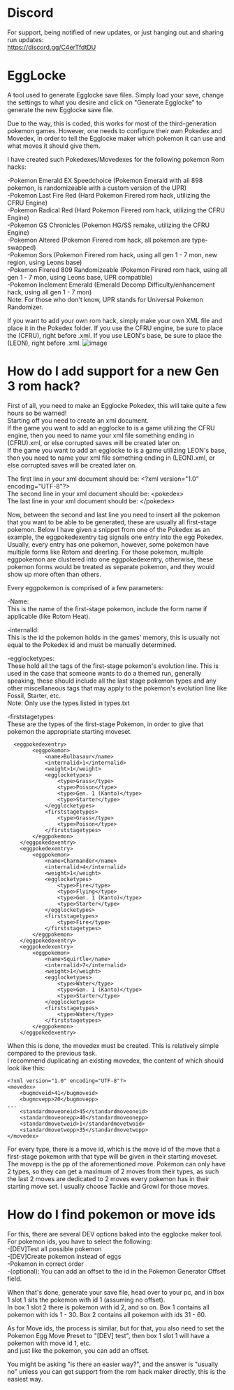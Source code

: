 # Discord
For support, being notified of new updates, or just hanging out and sharing run updates:  
https://discord.gg/C4erTfdtDU

# EggLocke
A tool used to generate Egglocke save files.
Simply load your save, change the settings to what you desire and click on "Generate Egglocke" to generate the new Egglocke save file.

Due to the way, this is coded, this works for most of the third-generation pokemon games.
However, one needs to configure their own Pokedex and Movedex, in order to tell the Egglocke maker which pokemon it can use and what moves it should give them.

I have created such Pokedexes/Movedexes for the following pokemon Rom hacks:

-Pokemon Emerald EX Speedchoice (Pokemon Emerald with all 898 pokemon, is randomizeable with a custom version of the UPR)  
-Pokemon Last Fire Red (Hard Pokemon Firered rom hack, utilizing the CFRU Engine)  
-Pokemon Radical Red (Hard Pokemon Firered rom hack, utilizing the CFRU Engine)  
-Pokemon GS Chronicles (Pokemon HG/SS remake, utilizing the CFRU Engine)  
-Pokemon Altered (Pokemon Firered rom hack, all pokemon are type-swapped)   
-Pokemon Sors (Pokemon Firered rom hack, using all gen 1 - 7 mon, new region, using Leons base)  
-Pokemon Firered 809 Randomizeable (Pokemon Firered rom hack, using all gen 1 - 7 mon, using Leons base, UPR compatible)  
-Pokemon Inclement Emerald (Emerald Decomp Difficulty/enhancement hack, using all gen 1 - 7 mon)  
Note: For those who don't know, UPR stands for Universal Pokemon Randomizer.

If you want to add your own rom hack, simply make your own XML file and place it in the Pokedex folder. 
If you use the CFRU engine, be sure to place the (CFRU), right before .xml.
If you use LEON's base, be sure to place the (LEON), right before .xml.
![image](https://user-images.githubusercontent.com/58632052/136632902-bf1f52cb-7f86-4326-b400-100e353bc07f.png)

# How do I add support for a new Gen 3 rom hack?
First of all, you need to make an Egglocke Pokedex, this will take quite a few hours so be warned!  
Starting off you need to create an xml document.  
If the game you want to add an egglocke to is a game utilizing the CFRU engine, then you need to name your xml file something ending in (CFRU).xml, or else corrupted saves will be created later on.  
If the game you want to add an egglocke to is a game utilizing LEON's base, then you need to name your xml file something ending in (LEON).xml, or else corrupted saves will be created later on.  

The first line in your xml document should be: &lt;?xml version="1.0" encoding="UTF-8"?>  
The second line in your xml document should be: &lt;pokedex>  
The last line in your xml document should be: &lt;/pokedex>  

Now, between the second and last line you need to insert all the pokemon that you want to be able to be generated, these are usually all first-stage pokemon.
Below I have given a snippet from one of the Pokedex as an example, the eggpokedexentry tag signals one entry into the egg Pokedex. Usually, every entry has one pokemon, however, some pokemon have multiple forms like Rotom and deerling. For those pokemon, multiple eggpokemon are clustered into one eggpokedexentry, otherwise, these pokemon forms would be treated as separate pokemon, and they would show up more often than others.

Every eggpokemon is comprised of a few parameters:  

-Name:  
This is the name of the first-stage pokemon, include the form name if applicable (like Rotom Heat).  

-internalId:   
This is the id the pokemon holds in the games' memory, this is usually not equal to the Pokedex id and must be manually determined.  

-egglocketypes:   
These hold all the tags of the first-stage pokemon's evolution line. This is used in the case that someone wants to do a themed run, generally speaking, these should include all the last stage pokemon types and any other miscellaneous tags that may apply to the pokemon's evolution line like Fossil, Starter, etc.  
Note: Only use the types listed in types.txt 

-firststagetypes:   
These are the types of the first-stage Pokemon, in order to give that pokemon the appropriate starting moveset.   
 
``` 
  <eggpokedexentry>
		<eggpokemon>
			<name>Bulbasaur</name>
			<internalid>1</internalid>
			<weight>1</weight>
			<egglocketypes>
				<type>Grass</type>
				<type>Poison</type>
				<type>Gen. 1 (Kanto)</type>
				<type>Starter</type>
			</egglocketypes>
			<firststagetypes>
				<type>Grass</type>
				<type>Poison</type>
			</firststagetypes>
		</eggpokemon>
	</eggpokedexentry>
	<eggpokedexentry>
		<eggpokemon>
			<name>Charmander</name>
			<internalid>4</internalid>
			<weight>1</weight>
			<egglocketypes>
				<type>Fire</type>
				<type>Flying</type>
				<type>Gen. 1 (Kanto)</type>
				<type>Starter</type>
			</egglocketypes>
			<firststagetypes>
				<type>Fire</type>
			</firststagetypes>
		</eggpokemon>
	</eggpokedexentry>
	<eggpokedexentry>
		<eggpokemon>
			<name>Squirtle</name>
			<internalid>7</internalid>
			<weight>1</weight>
			<egglocketypes>
				<type>Water</type>
				<type>Gen. 1 (Kanto)</type>
				<type>Starter</type>
			</egglocketypes>
			<firststagetypes>
				<type>Water</type>
			</firststagetypes>
		</eggpokemon>
	</eggpokedexentry>
```

When this is done, the movedex must be created. This is relatively simple compared to the previous task.  
I recommend duplicating an existing movedex, the content of which should look like this:

```
<?xml version="1.0" encoding="UTF-8"?>
<movedex>
	<bugmoveid>41</bugmoveid>
	<bugmovepp>20</bugmovepp>
...
	<standardmoveoneid>45</standardmoveoneid>
	<standardmoveonepp>40</standardmoveonepp>
	<standardmovetwoid>1</standardmovetwoid>
	<standardmovetwopp>35</standardmovetwopp>
</movedex>
```

For every type, there is a move id, which is the move id of the move that a first-stage pokemon with that type will be given in their starting moveset.  
The movepp is the pp of the aforementioned move. Pokemon can only have 2 types, so they can get a maximum of 2 moves from their types, as such the last 2 moves are dedicated to 2 moves every pokemon has in their starting move set. I usually choose Tackle and Growl for those moves.

# How do I find pokemon or move ids
For this, there are several DEV options baked into the egglocke maker tool.
For pokemon ids, you have to select the following:  
-[DEV]Test all possible pokemon  
-[DEV]Create pokemon instead of eggs  
-Pokemon in correct order  
-(optional): You can add an offset to the id in the Pokemon Generator Offset field.

When that's done, generate your save file, head over to your pc, and in box 1 slot 1 sits the pokemon with id 1 (assuming no offset).  
In box 1 slot 2 there is pokemon with id 2, and so on. Box 1 contains all pokemon with ids 1 - 30. Box 2 contains all pokemon with ids 31 - 60.  

As for Move ids, the process is similar, but for that, you also need to set the Pokemon Egg Move Preset to "[DEV] test", then box 1 slot 1 will have a pokemon with move id 1, etc.  
and just like the pokemon, you can add an offset. 

You might be asking "is there an easier way?", and the answer is "usually no" unless you can get support from the rom hack maker directly, this is the easiest way.
